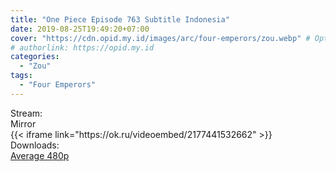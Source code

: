 ```yaml
---
title: "One Piece Episode 763 Subtitle Indonesia"
date: 2019-08-25T19:49:20+07:00
cover: "https://cdn.opid.my.id/images/arc/four-emperors/zou.webp" # Optional, cover
# authorlink: https://opid.my.id
categories:
  - "Zou"
tags:
  - "Four Emperors"
---
```

<div class="ui menu violet borderless inverted">
  <div class="header item active">
        Stream:
    </div>
  <a class="active item" data-tab="mirror">
    <i class="odnoklassniki icon"></i> Mirror
  </a>
</div>
<div class="ui bottom attached tab segment active" style="border:0 !important;" data-tab="mirror">
{{< iframe link="https://ok.ru/videoembed/2177441532662" >}}
</div>
<div class="ui menu violet borderless inverted">
  <div class="header item active">
        Downloads:
    </div>
  <a class="item nounderline" href="https://ouo.io/Cz99mDi" target="_blank" rel="dofollow"><i class="google drive icon"></i>
    Average 480p</a>
</div>